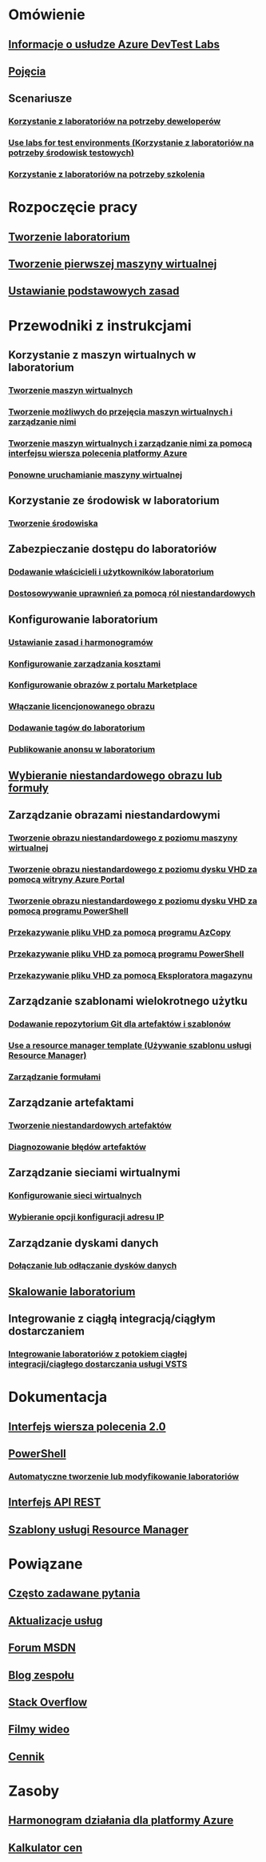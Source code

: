 # Omówienie
## [Informacje o usłudze Azure DevTest Labs](devtest-lab-overview.md)
## [Pojęcia](devtest-lab-concepts.md)
## Scenariusze
### [Korzystanie z laboratoriów na potrzeby deweloperów](devtest-lab-developer-lab.md)
### [Use labs for test environments (Korzystanie z laboratoriów na potrzeby środowisk testowych)](devtest-lab-test-env.md)
### [Korzystanie z laboratoriów na potrzeby szkolenia](devtest-lab-training-lab.md)

# Rozpoczęcie pracy
## [Tworzenie laboratorium](devtest-lab-create-lab.md)
## [Tworzenie pierwszej maszyny wirtualnej](devtest-lab-create-first-vm.md)
## [Ustawianie podstawowych zasad](devtest-lab-get-started-with-lab-policies.md)

# Przewodniki z instrukcjami
## Korzystanie z maszyn wirtualnych w laboratorium
### [Tworzenie maszyn wirtualnych](devtest-lab-add-vm.md)
### [Tworzenie możliwych do przejęcia maszyn wirtualnych i zarządzanie nimi](devtest-lab-add-claimable-vm.md)
### [Tworzenie maszyn wirtualnych i zarządzanie nimi za pomocą interfejsu wiersza polecenia platformy Azure](devtest-lab-vmcli.md)
### [Ponowne uruchamianie maszyny wirtualnej](devtest-lab-restart-vm.md)

## Korzystanie ze środowisk w laboratorium
### [Tworzenie środowiska](devtest-lab-create-environment-from-arm.md)

## Zabezpieczanie dostępu do laboratoriów
### [Dodawanie właścicieli i użytkowników laboratorium](devtest-lab-add-devtest-user.md)
### [Dostosowywanie uprawnień za pomocą ról niestandardowych](devtest-lab-grant-user-permissions-to-specific-lab-policies.md)

## Konfigurowanie laboratorium
### [Ustawianie zasad i harmonogramów](devtest-lab-set-lab-policy.md)
### [Konfigurowanie zarządzania kosztami](devtest-lab-configure-cost-management.md)
### [Konfigurowanie obrazów z portalu Marketplace](devtest-lab-configure-marketplace-images.md)
### [Włączanie licencjonowanego obrazu](devtest-lab-enable-licensed-images.md)
### [Dodawanie tagów do laboratorium](devtest-lab-add-tag.md)
### [Publikowanie anonsu w laboratorium](devtest-lab-announcements.md)

## [Wybieranie niestandardowego obrazu lub formuły](devtest-lab-comparing-vm-base-image-types.md)

## Zarządzanie obrazami niestandardowymi
### [Tworzenie obrazu niestandardowego z poziomu maszyny wirtualnej](devtest-lab-create-custom-image-from-vm-using-portal.md)
### [Tworzenie obrazu niestandardowego z poziomu dysku VHD za pomocą witryny Azure Portal](devtest-lab-create-template.md)
### [Tworzenie obrazu niestandardowego z poziomu dysku VHD za pomocą programu PowerShell](devtest-lab-create-custom-image-from-vhd-using-powershell.md)
### [Przekazywanie pliku VHD za pomocą programu AzCopy](devtest-lab-upload-vhd-using-azcopy.md)
### [Przekazywanie pliku VHD za pomocą programu PowerShell](devtest-lab-upload-vhd-using-powershell.md)
### [Przekazywanie pliku VHD za pomocą Eksploratora magazynu](devtest-lab-upload-vhd-using-storage-explorer.md)

## Zarządzanie szablonami wielokrotnego użytku
### [Dodawanie repozytorium Git dla artefaktów i szablonów](devtest-lab-add-artifact-repo.md)
### [Use a resource manager template (Używanie szablonu usługi Resource Manager)](devtest-lab-use-resource-manager-template.md)
### [Zarządzanie formułami](devtest-lab-manage-formulas.md)

## Zarządzanie artefaktami
### [Tworzenie niestandardowych artefaktów](devtest-lab-artifact-author.md)
### [Diagnozowanie błędów artefaktów](devtest-lab-troubleshoot-artifact-failure.md)

## Zarządzanie sieciami wirtualnymi
### [Konfigurowanie sieci wirtualnych](devtest-lab-configure-vnet.md)
### [Wybieranie opcji konfiguracji adresu IP](devtest-lab-shared-ip.md)

## Zarządzanie dyskami danych
### [Dołączanie lub odłączanie dysków danych](devtest-lab-attach-detach-data-disk.md)

## [Skalowanie laboratorium](devtest-lab-scale-lab.md)

## Integrowanie z ciągłą integracją/ciągłym dostarczaniem
### [Integrowanie laboratoriów z potokiem ciągłej integracji/ciągłego dostarczania usługi VSTS](devtest-lab-integrate-ci-cd-vsts.md)

# Dokumentacja
## [Interfejs wiersza polecenia 2.0](/cli/azure/lab)
## [PowerShell](/powershell/module/azurerm.devtestlabs/#devtest_labs)
### [Automatyczne tworzenie lub modyfikowanie laboratoriów](devtest-lab-use-arm-and-powershell-for-lab-resources.md)
## [Interfejs API REST](https://docs.microsoft.com/rest/api/dtl/)
## [Szablony usługi Resource Manager](https://github.com/Azure/azure-devtestlab/tree/master/Samples)


# Powiązane
## [Często zadawane pytania](devtest-lab-faq.md)
## [Aktualizacje usług](https://azure.microsoft.com/updates/?product=devtest-lab)
## [Forum MSDN](https://social.msdn.microsoft.com/Forums/en-US/home?forum=AzureDevTestLabs)
## [Blog zespołu](https://blogs.msdn.microsoft.com/devtestlab/)
## [Stack Overflow](http://stackoverflow.com/questions/tagged/azure-devtest-labs)
## [Filmy wideo](https://azure.microsoft.com/documentation/videos/index/?services=devtest-lab)
## [Cennik](https://azure.microsoft.com/pricing/details/devtest-lab/)


# Zasoby
## [Harmonogram działania dla platformy Azure](https://azure.microsoft.com/en-us/roadmap/?category=developer-tools)
## [Kalkulator cen](https://azure.microsoft.com/pricing/calculator/)
